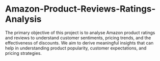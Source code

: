 # Amazon-Product-Reviews-Ratings-Analysis
The primary objective of this project is to analyse Amazon product ratings and reviews to understand customer sentiments, pricing trends, and the effectiveness of discounts. We aim to derive meaningful insights that can help in understanding product popularity, customer expectations, and pricing strategies.
